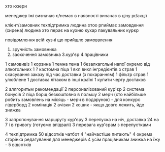 хто юзери

менеджер їжі
визначає є/немає в наявності
виначає в ціну
pr/акції

клієнт/замовник
техпідтримка
людина хтоо рпиймає замовдення (сирена)
людина хто перає на кухню
кухар
пакувальник
курєр

повідомлення всій кузні що прийшло замоввлення
1. зручність замовника
2. заохочення замовника
3.кур'єр
4.працівники

1 самовивіз
1 корзина
1 темна тема
1 безалкагольні напої окремо від алкогольних
1 ? кастомна піца
1 вкл викл інгредієнтів з страв
1 скасування заказу під час доставки (з покаранням)
1 фільтр страв
1 улюблене
1 доставка літаком в інші країні
1 купити чергу достаков

2 аллгоритьм рекомендації
2 персоналізований кур'єр
2 система бонусів
2 піца борщ безкоштовно в польшу
2 мерч (хто найбільше робить замовлень на місяць - мерч в подарунок) - для конкурс лідерборд
2 номінація 
2 ачівки
2 кошик - якщо довго лежить, йде знижка

3 запропонування маршруту кур'єру
3 перепуска на ніч, доставка 24 на 7 і в тривогу (готуємо впідвалі)
3 перевага кур'єрам з перепустками

4 техпідтримка 50 відсотків чатбот
4 "найчастіше питають"
4 окрема сторінка редагування для менеджерів
4 усім працівникам знижка на їжу - 5 відсотків

 
